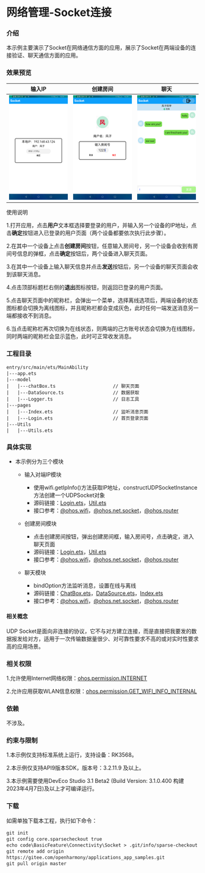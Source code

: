 # 网络管理-Socket连接

### 介绍

本示例主要演示了Socket在网络通信方面的应用，展示了Socket在两端设备的连接验证、聊天通信方面的应用。

### 效果预览

|       输入IP                             |    创建房间                               | 聊天                             |
|----------------------------------------|---------------------------------------|--------------------------------|
| ![](screenshots/devices/input_ip.png) | ![](screenshots/devices/create_room.png) | ![](screenshots/devices/chats.png) |

使用说明

1.打开应用，点击**用户**文本框选择要登录的用户，并输入另一个设备的IP地址，点击**确定**按钮进入已登录的用户页面（两个设备都要依次执行此步骤）。

2.在其中一个设备上点击**创建房间**按钮，任意输入房间号，另一个设备会收到有房间号信息的弹框，点击**确定**按钮后，两个设备进入聊天页面。

3.在其中一个设备上输入聊天信息并点击**发送**按钮后，另一个设备的聊天页面会收到该聊天消息。

4.点击顶部标题栏右侧的**退出**图标按钮，则返回已登录的用户页面。

5.点击聊天页面中的昵称栏，会弹出一个菜单，选择离线选项后，两端设备的状态图标都会切换为离线图标，并且昵称栏都会变成灰色，此时任何一端发送消息另一端都接收不到消息。

6.当点击昵称栏再次切换为在线状态，则两端的己方账号状态会切换为在线图标，同时两端的昵称栏会显示蓝色，此时可正常收发消息。

### 工程目录
```
entry/src/main/ets/MainAbility
|---app.ets
|---model
|   |---chatBox.ts                     // 聊天页面
|   |---DataSource.ts                  // 数据获取
|   |---Logger.ts                      // 日志工具
|---pages
|   |---Index.ets                      // 监听消息页面
|   |---Login.ets                      // 首页登录页面
|---Utils
|   |---Utils.ets
```
### 具体实现

* 本示例分为三个模块
  * 输入对端IP模块 
    * 使用wifi.getIpInfo()方法获取IP地址，constructUDPSocketInstance方法创建一个UDPSocket对象
    * 源码链接：[Login.ets](entry/src/main/ets/MainAbility/pages/Login.ets)，[Util.ets](entry/src/main/ets/MainAbility/Utils/Util.ets)
    * 接口参考：[@ohos.wifi](https://gitee.com/openharmony/docs/blob/master/zh-cn/application-dev/reference/apis-connectivity-kit/js-apis-wifi.md)，[@ohos.net.socket](https://gitee.com/openharmony/docs/blob/master/zh-cn/application-dev/reference/apis-network-kit/js-apis-socket.md)，[@ohos.router](https://gitee.com/openharmony/docs/blob/master/zh-cn/application-dev/reference/apis-arkui/js-apis-router.md)
  
  * 创建房间模块
    * 点击创建房间按钮，弹出创建房间框，输入房间号，点击确定，进入聊天页面
    * 源码链接：[Login.ets](entry/src/main/ets/MainAbility/pages/Login.ets)，[Util.ets](entry/src/main/ets/MainAbility/Utils/Util.ets)
    * 接口参考：[@ohos.wifi](https://gitee.com/openharmony/docs/blob/master/zh-cn/application-dev/reference/apis-connectivity-kit/js-apis-wifi.md)，[@ohos.net.socket](https://gitee.com/openharmony/docs/blob/master/zh-cn/application-dev/reference/apis-network-kit/js-apis-socket.md)，[@ohos.router](https://gitee.com/openharmony/docs/blob/master/zh-cn/application-dev/reference/apis-arkui/js-apis-router.md)
    
  * 聊天模块
    * bindOption方法监听消息，设置在线与离线
    * 源码链接：[ChatBox.ets](entry/src/main/ets/MainAbility/model/ChatBox.ets)，[DataSource.ets](entry/src/main/ets/MainAbility/model/DataSource.ets)，[Index.ets](entry/src/main/ets/MainAbility/pages/Index.ets)
    * 接口参考：[@ohos.wifi](https://gitee.com/openharmony/docs/blob/master/zh-cn/application-dev/reference/apis-connectivity-kit/js-apis-wifi.md)，[@ohos.net.socket](https://gitee.com/openharmony/docs/blob/master/zh-cn/application-dev/reference/apis-network-kit/js-apis-socket.md)，[@ohos.router](https://gitee.com/openharmony/docs/blob/master/zh-cn/application-dev/reference/apis-arkui/js-apis-router.md)

#### 相关概念

UDP Socket是面向非连接的协议，它不与对方建立连接，而是直接把我要发的数据报发给对方，适用于一次传输数据量很少、对可靠性要求不高的或对实时性要求高的应用场景。

### 相关权限

1.允许使用Internet网络权限：[ohos.permission.INTERNET](https://gitee.com/openharmony/docs/blob/master/zh-cn/application-dev/security/AccessToken/permissions-for-all.md#ohospermissioninternet)

2.允许应用获取WLAN信息权限：[ohos.permission.GET_WIFI_INFO_INTERNAL](https://gitee.com/openharmony/docs/blob/master/zh-cn/application-dev/security/AccessToken/permissions-for-system-apps.md#ohospermissionget_wifi_info_internal)

### 依赖 

不涉及。

### 约束与限制

1.本示例仅支持标准系统上运行，支持设备：RK3568。

2.本示例仅支持API9版本SDK，版本号：3.2.11.9 及以上。

3.本示例需要使用DevEco Studio 3.1 Beta2 (Build Version: 3.1.0.400 构建 2023年4月7日)及以上才可编译运行。

### 下载

如需单独下载本工程，执行如下命令：
```
git init
git config core.sparsecheckout true
echo code\BasicFeature\Connectivity\Socket > .git/info/sparse-checkout
git remote add origin https://gitee.com/openharmony/applications_app_samples.git
git pull origin master
```